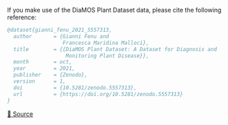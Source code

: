 If you make use of the DiaMOS Plant Dataset data, please cite the following reference:

```bibtex
@dataset{gianni_fenu_2021_5557313,
  author       = {Gianni Fenu and
                  Francesca Maridina Malloci},
  title        = {{DiaMOS Plant Dataset: A Dataset for Diagnosis and 
                   Monitoring Plant Disease}},
  month        = oct,
  year         = 2021,
  publisher    = {Zenodo},
  version      = 1,
  doi          = {10.5281/zenodo.5557313},
  url          = {https://doi.org/10.5281/zenodo.5557313}
}
```

[🔗 Source](https://zenodo.org/record/5557313/export/hx)
